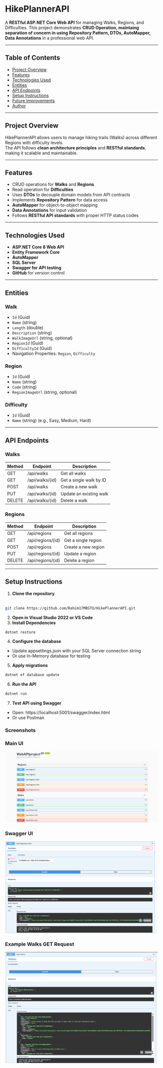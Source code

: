 # HikePlannerAPI

A **RESTful ASP.NET Core Web API** for managing Walks, Regions, and Difficulties. This project demonstrates **CRUD Operation, maintaing separation of concern in using Repository Pattern, DTOs, AutoMapper, Data Annotations** in a professional web API.

---

## Table of Contents
- [Project Overview](#project-overview)
- [Features](#features)
- [Technologies Used](#technologies-used)
- [Entities](#entities)
- [API Endpoints](#api-endpoints)
- [Setup Instructions](#setup-instructions)
- [Future Improvements](#future-improvements)
- [Author](#author)

---

## Project Overview
HikePlannerAPI allows users to manage hiking trails (Walks) across different Regions with difficulty levels.  
The API follows **clean architecture principles** and **RESTful standards**, making it scalable and maintainable.

---

## Features
- CRUD operations for **Walks** and **Regions**
- Read operation for **Difficulties**
- Uses **DTOs** to decouple domain models from API contracts
- Implements **Repository Pattern** for data access
- **AutoMapper** for object-to-object mapping
- **Data Annotations** for input validation
- Follows **RESTful API standards** with proper HTTP status codes

---

## Technologies Used
- **ASP.NET Core 8 Web API**
- **Entity Framework Core**
- **AutoMapper**
- **SQL Server** 
- **Swagger for API testing**
- **GitHub** for version control
  
---

## Entities

### Walk
- `Id` (Guid)
- `Name` (string)
- `Length` (double)
- `Description` (string)
- `WalkImageUrl` (string, optional)
- `RegionId` (Guid)
- `DifficultyId` (Guid)
- Navigation Properties: `Region`, `Difficulty`

### Region
- `Id` (Guid)
- `Name` (string)
- `Code` (string)
- `RegionImageUrl` (string, optional)

### Difficulty
- `Id` (Guid)
- `Name` (string) (e.g., Easy, Medium, Hard)

---

## API Endpoints

### Walks
| Method | Endpoint | Description |
|--------|----------|-------------|
| GET    | /api/walks | Get all walks |
| GET    | /api/walks/{id} | Get a single walk by ID |
| POST   | /api/walks | Create a new walk |
| PUT    | /api/walks/{id} | Update an existing walk |
| DELETE | /api/walks/{id} | Delete a walk |

### Regions
| Method | Endpoint | Description |
|--------|----------|-------------|
| GET    | /api/regions | Get all regions |
| GET    | /api/regions/{id} | Get a single region |
| POST   | /api/regions | Create a new region |
| PUT    | /api/regions/{id} | Update a region |
| DELETE | /api/regions/{id} | Delete a region |

<!--
### Difficulties
| Method | Endpoint | Description |
|--------|----------|-------------|
| GET    | /api/difficulties | Get all difficulty levels |
-->
---

## Setup Instructions

1. **Clone the repository**
  ```bash

  git clone https://github.com/Rahim17MBSTU/HikePlannerAPI.git

  ```
2. **Open in Visual Studio 2022 or VS Code**
3. **Install Dependencies**
```bash
dotnet restore
```

4. **Configure the database**
- Update appsettings.json with your SQL Server connection string
- Or use In-Memory database for testing

5. **Apply migrations**
```bash
dotnet ef database update
```
6. **Run the API**
```bash
dotnet run
```

7. **Test API using Swagger**
- Open: https://localhost:5001/swagger/index.html
- Or use Postman


### Screenshots

### Main UI
![Main UI](https://github.com/Rahim17MBSTU/HikePlannerAPI/blob/7836b71d0eaaa8ebf3c070627f066b616c7c1d07/Main%20UI.png?raw=true)

### Swagger UI
![GetById](https://github.com/Rahim17MBSTU/HikePlannerAPI/blob/1ae2de08a68c7b7245dcd976196f75e612149970/GetById.png)

### Example Walks GET Request
![Walks GET](https://github.com/Rahim17MBSTU/HikePlannerAPI/blob/3af52bb22930c7b68b01e86dddcc7003bfc5ba38/Walks%20GET.png?raw=true)




